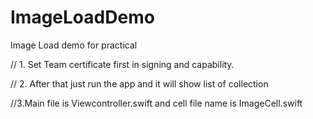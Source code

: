 # ImageLoadDemo
Image Load demo for practical

// 1. Set Team certificate first in signing and capability.

// 2. After that just run the app and it will show list of collection

//3.Main file is Viewcontroller.swift and cell file name is ImageCell.swift
